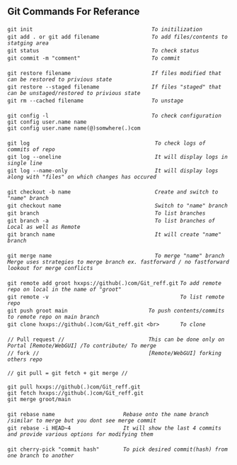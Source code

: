 ## Git Commands For Referance

`git init                                     `   *`To initilization`*<br>
`git add . or git add filename                `   *`To add files/contents to statging area`* <br>
`git status                                   `   *`To check status`* <br>
`git commit -m "comment"                      `   *`To commit`* <br>
<br>
`git restore filename                         `   *`If files modified that can be restored to privious state`* <br>
`git restore --staged filename                `   *`If files "staged" that can be unstaged/restored to privious state`* <br> 
`git rm --cached filename                     `   *`To unstage`* <br>
<br>
`git config -l                                `   *`To check configuration`* <br> 
`git config user.name name`<br>
`git config user.name name(@)somwhere(.)com`<br>
<br>
`git log                                       `   *`To check logs of commits of repo`*<br>
`git log --oneline                             `   *`It will display logs in single line`* <br>
`git log --name-only                           `   *`It will display logs along with "files" on which changes has occured`* <br>
<br>
`git checkout -b name                          `   *`Create and switch to "name" branch`* <br>
`git checkout name                             `   *`Switch to "name" branch`*<br>
`git branch                                    `   *`To list branches`*<br>
`git branch -a                                 `   *`To list branches of Local as well as Remote`* <br>
`git branch name                               `   *`It will create "name" branch`*<br>
<br>
`git merge name                                `    *`To merge "name" branch`*<br>
*`Merge uses strategies to merge branch ex. fastforward / no fastforward`* <br> 
*`lookout for merge conflicts`* <br>
<br>
`git remote add groot hxxps://github(.)com/Git_reff.git`  *`To add remote repo on local in the name of "groot"`* <br>
`git remote -v                                         `  *`To list remote repo`* <br> 
`git push groot main                         `  *`To push contents/commits to remote repo on main branch`* <br>
`git clone hxxps://github(.)com/Git_reff.git <br>      `  *`To clone`* <br>
<br>
`// Pull request //                          `  *`This can be done only on Portal [Remote/WebGUI] /To contribute/ To merge`* <br>
`// fork //                                  `  *`[Remote/WebGUI] forking others repo`* <br>
<br>
`// git pull = git fetch + git merge //` <br>
<br>
`git pull hxxps://github(.)com/Git_reff.git` <br>
`git fetch hxxps://github(.)com/Git_reff.git` <br>
`git merge groot/main`<br>
<br>
`git rebase name                     ` *`Rebase onto the name branch /similar to merge but you dont see merge commit`*<br> 
`git rebase -i HEAD~4                ` *`It will show the last 4 commits and provide various options for modifying them`*<br>
<br>
`git cherry-pick "commit hash"       ` *`To pick desired commit(hash) from one branch to another`*<br>


 
 
